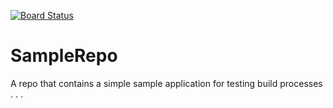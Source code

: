 [![Board Status](https://dev.azure.com/richardfennell/670b3a60-2021-47ab-a88b-d76ebd888a2f/7bde3216-5d20-4839-aced-8b708bab0361/_apis/work/boardbadge/5c974029-72e2-435e-b257-9302aecd0591)](https://dev.azure.com/richardfennell/670b3a60-2021-47ab-a88b-d76ebd888a2f/_boards/board/t/7bde3216-5d20-4839-aced-8b708bab0361/Microsoft.RequirementCategory)
# SampleRepo
A repo that contains a simple sample application for testing build processes 
.
.
.
